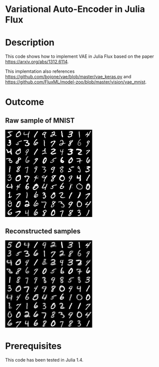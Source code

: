 # Variational Auto-Encoder in Julia Flux

# Description
This code shows how to implement VAE in Julia Flux based on the paper https://arxiv.org/abs/1312.6114. 

This implemtation also references https://github.com/bojone/vae/blob/master/vae_keras.py and https://github.com/FluxML/model-zoo/blob/master/vision/vae_mnist.

# Outcome
## Raw sample of MNIST
![alt text](img/mnist_base.PNG)

## Reconstructed samples
![alt text](img/decode_sample_50.PNG)

# Prerequisites
This code has been tested in Julia 1.4.